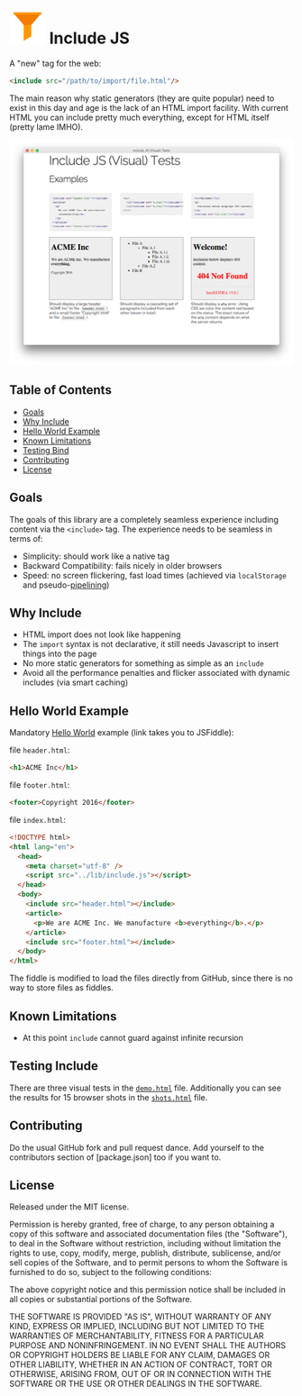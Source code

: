 <img src="filled_filter.svg" width="64"> Include JS
===================================================

A "new" tag for the web:

```html
<include src="/path/to/import/file.html"/>
```

The main reason why static generators (they are quite popular) need to exist in this day and age is the
lack of an HTML import facility. With current HTML you can include pretty much everything, except for HTML itself (pretty
lame IMHO).

[![demo](demo.png#screenshot)](test/demo.html)


## Table of Contents

- [Goals](#goals)
- [Why Include](#why-include)
- [Hello World Example](#hello-world-example)
- [Known Limitations](#known-limitations)
- [Testing Bind](#testing-bind)
- [Contributing](contributing)
- [License](license)


## Goals

The goals of this library are a completely seamless experience including content via the `<include>` tag. The experience
needs to be seamless in terms of:

- Simplicity: should work like a native tag
- Backward Compatibility: fails nicely in older browsers
- Speed: no screen flickering, fast load times (achieved via `localStorage` and pseudo-[pipelining](https://en.wikipedia.org/wiki/Instruction_pipelining))


## Why Include

- HTML import does not look like happening
- The `import` syntax is not declarative, it still needs Javascript to insert things into the page
- No more static generators for something as simple as an `include`
- Avoid all the performance penalties and flicker associated with dynamic includes (via smart caching)


## Hello World Example

Mandatory [Hello World](http://jsfiddle.net/acrodrig/e4o124g9/) example (link takes you to JSFiddle):

file `header.html`:

```html
<h1>ACME Inc</h1>
```

file `footer.html`:

```html
<footer>Copyright 2016</footer>
```

file `index.html`:

```html
<!DOCTYPE html>
<html lang="en">
  <head>
    <meta charset="utf-8" />
    <script src="../lib/include.js"></script>
  </head>
  <body>
    <include src="header.html"></include>
    <article>
      <p>We are ACME Inc. We manufacture <b>everything</b>.</p>
    </article>
    <include src="footer.html"></include>
  </body>
</html>
```

The fiddle is modified to load the files directly from GitHub, since there is no way to store files as fiddles.


## Known Limitations

- At this point `include` cannot guard against infinite recursion


## Testing Include

There are three visual tests in the [`demo.html`](test/demo.html) file. Additionally you can see the results for
15 browser shots in the [`shots.html`](test/shots.html) file.


## Contributing

Do the usual GitHub fork and pull request dance. Add yourself to the
contributors section of [package.json] too if you want to.


## License

Released under the MIT license.

Permission is hereby granted, free of charge, to any person obtaining a copy of
this software and associated documentation files (the "Software"), to deal in
the Software without restriction, including without limitation the rights to
use, copy, modify, merge, publish, distribute, sublicense, and/or sell copies of
the Software, and to permit persons to whom the Software is furnished to do so,
subject to the following conditions:

The above copyright notice and this permission notice shall be included in all
copies or substantial portions of the Software.

THE SOFTWARE IS PROVIDED "AS IS", WITHOUT WARRANTY OF ANY KIND, EXPRESS OR
IMPLIED, INCLUDING BUT NOT LIMITED TO THE WARRANTIES OF MERCHANTABILITY, FITNESS
FOR A PARTICULAR PURPOSE AND NONINFRINGEMENT. IN NO EVENT SHALL THE AUTHORS OR
COPYRIGHT HOLDERS BE LIABLE FOR ANY CLAIM, DAMAGES OR OTHER LIABILITY, WHETHER
IN AN ACTION OF CONTRACT, TORT OR OTHERWISE, ARISING FROM, OUT OF OR IN
CONNECTION WITH THE SOFTWARE OR THE USE OR OTHER DEALINGS IN THE SOFTWARE.
